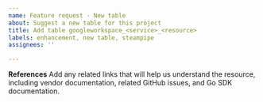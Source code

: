 ```yaml
---
name: Feature request - New table
about: Suggest a new table for this project
title: Add table googleworkspace_<service>_<resource>
labels: enhancement, new table, steampipe
assignees: ''

---
```


**References**
Add any related links that will help us understand the resource, including vendor documentation, related GitHub issues, and Go SDK documentation.
